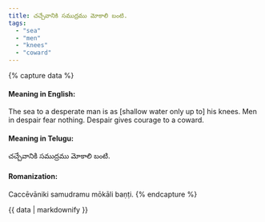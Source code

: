 ```yaml
---
title: చచ్చేవానికి సముద్రము మోకాలి బంటి.
tags:
  - "sea"
  - "men"
  - "knees"
  - "coward"
---
```


{% capture data %}
#### Meaning in English:
The sea to a desperate man is as [shallow water only up to] his knees.
Men in despair fear nothing.
Despair gives courage to a coward.

#### Meaning in Telugu:
చచ్చేవానికి సముద్రము మోకాలి బంటి.

#### Romanization:
Caccēvāniki samudramu mōkāli baṇṭi.
{% endcapture %}

{{ data | markdownify }}

